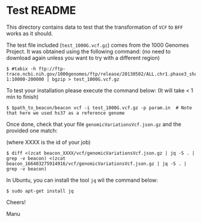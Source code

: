 # Test README

This directory contains data to test that the transformation of `VCF` to `BFF` works as it should.

The test file included (`test_1000G.vcf.gz`) comes from the 1000 Genomes Project. It was obtained using the following command:
(no need to download again unless you want to try with a different region)

    $ #tabix -h ftp://ftp-trace.ncbi.nih.gov/1000genomes/ftp/release/20130502/ALL.chr1.phase3_shapeit2_mvncall_integrated_v5a.20130502.genotypes.vcf.gz 1:10000-200000 | bgzip > test_1000G.vcf.gz

To test your installation please execute the command below:
(It will take < 1 min to finish) 

    $ $path_to_beacon/beacon vcf -i test_1000G.vcf.gz -p param.in  # Note that here we used hs37 as a reference genome

Once done, check that your file `genomicVariationsVcf.json.gz` and the provided one match:

(where XXXX is the id of your job)

    $ diff <(zcat beacon_XXXX/vcf/genomicVariationsVcf.json.gz | jq -S . | grep -v beacon) <(zcat beacon_166403275914916/vcf/genomicVariationsVcf.json.gz | jq -S . | grep -v beacon) 

In Ubuntu, you can install the tool `jq` wil the command below:

    $ sudo apt-get install jq

Cheers!

Manu
